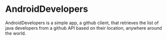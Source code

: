# AndroidDevelopers
AndroidDevelopers is a simple app, a github client, that retrieves the list of java developers from a github API based on their location, anywhere around the world.
